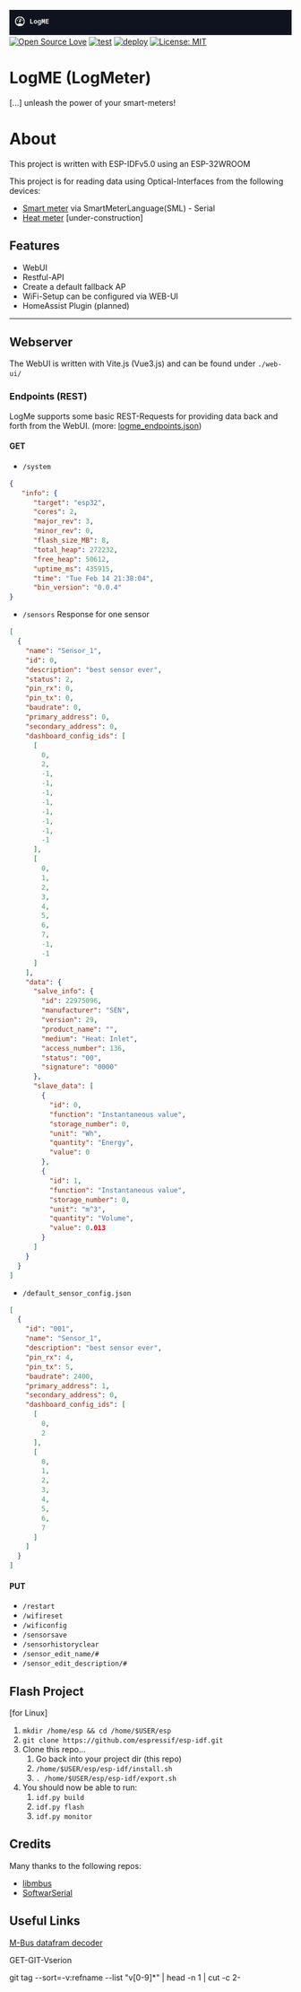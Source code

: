 ![logme-header](images/logme_header.png)
[![Open Source Love](https://badges.frapsoft.com/os/v1/open-source.svg?v=103)](https://github.com/ellerbrock/open-source-badges/)
[![test](https://github.com/DerZwergGimli/logme_interface/actions/workflows/buildtest.yml/badge.svg)](https://github.com/DerZwergGimli/logme_interface/actions/workflows/buildtest.yml)
[![deploy](https://github.com/DerZwergGimli/logme_interface/actions/workflows/createrelease.yml/badge.svg)](https://github.com/DerZwergGimli/logme_interface/actions/workflows/createrelease.yml)
[![License: MIT](https://img.shields.io/badge/License-MIT-yellow.svg)](https://opensource.org/licenses/MIT)

# LogME (LogMeter)

[...] unleash the power of your smart-meters!

# About

This project is written with ESP-IDFv5.0 using an ESP-32WROOM

This project is for reading data using Optical-Interfaces from the following devices:

- [Smart meter]('https://en.wikipedia.org/wiki/Smart_meter') via SmartMeterLanguage(SML) - Serial
- [Heat meter]('https://en.wikipedia.org/wiki/Heat_meter') [under-construction]

## Features

- WebUI
- Restful-API
- Create a default fallback AP
- WiFi-Setup can be configured via WEB-UI
- HomeAssist Plugin (planned)

---

## Webserver

The WebUI is written with Vite.js (Vue3.js) and can be found under `./web-ui/`

### Endpoints (REST)

LogMe supports some basic REST-Requests for providing data back and forth from the WebUI.
(more: [logme_endpoints.json](web-ui/json-server/logme_endpoints.json))

#### GET

- `/system`

```json 
{
   "info": {
      "target": "esp32",
      "cores": 2,
      "major_rev": 3,
      "minor_rev": 0,
      "flash_size_MB": 8,
      "total_heap": 272232,
      "free_heap": 50612,
      "uptime_ms": 435915,
      "time": "Tue Feb 14 21:38:04",
      "bin_version": "0.0.4"
}
```

- `/sensors`
  Response for one sensor

```json
[
  {
    "name": "Sensor_1",
    "id": 0,
    "description": "best sensor ever",
    "status": 2,
    "pin_rx": 0,
    "pin_tx": 0,
    "baudrate": 0,
    "primary_address": 0,
    "secondary_address": 0,
    "dashboard_config_ids": [
      [
        0,
        2,
        -1,
        -1,
        -1,
        -1,
        -1,
        -1,
        -1,
        -1
      ],
      [
        0,
        1,
        2,
        3,
        4,
        5,
        6,
        7,
        -1,
        -1
      ]
    ],
    "data": {
      "salve_info": {
        "id": 22975096,
        "manufacturer": "SEN",
        "version": 29,
        "product_name": "",
        "medium": "Heat: Inlet",
        "access_number": 136,
        "status": "00",
        "signature": "0000"
      },
      "slave_data": [
        {
          "id": 0,
          "function": "Instantaneous value",
          "storage_number": 0,
          "unit": "Wh",
          "quantity": "Energy",
          "value": 0
        },
        {
          "id": 1,
          "function": "Instantaneous value",
          "storage_number": 0,
          "unit": "m^3",
          "quantity": "Volume",
          "value": 0.013
        }
      ]
    }
  }
]
```

- `/default_sensor_config.json`

```json
[
  {
    "id": "001",
    "name": "Sensor_1",
    "description": "best sensor ever",
    "pin_rx": 4,
    "pin_tx": 5,
    "baudrate": 2400,
    "primary_address": 1,
    "secondary_address": 0,
    "dashboard_config_ids": [
      [
        0,
        2
      ],
      [
        0,
        1,
        2,
        3,
        4,
        5,
        6,
        7
      ]
    ]
  }
]
```

#### PUT

- `/restart`
- `/wifireset`
- `/wificonfig`
- `/sensorsave`
- `/sensorhistoryclear`
- `/sensor_edit_name/#`
- `/sensor_edit_description/#`

## Flash Project

[for Linux]

1. `mkdir /home/esp && cd /home/$USER/esp`
2. `git clone https://github.com/espressif/esp-idf.git`
3. Clone this repo...
    1. Go back into your project dir (this repo)
    2. `/home/$USER/esp/esp-idf/install.sh`
    3. `. /home/$USER/esp/esp-idf/export.sh`
4. You should now be able to run:
    1. `idf.py build`
    2. `idf.py flash`
    3. `idf.py monitor`

## Credits

Many thanks to the following repos:

- [libmbus](https://github.com/rscada/libmbus)
- [SoftwarSerial](https://github.com/plerup/espsoftwareserial)

## Useful Links

[M-Bus datafram decoder](https://dev-lab.github.io/tmbus/tmbus.htm)

GET-GIT-Vserion

git tag --sort=-v:refname --list "v[0-9]*" | head -n 1 | cut -c 2-
